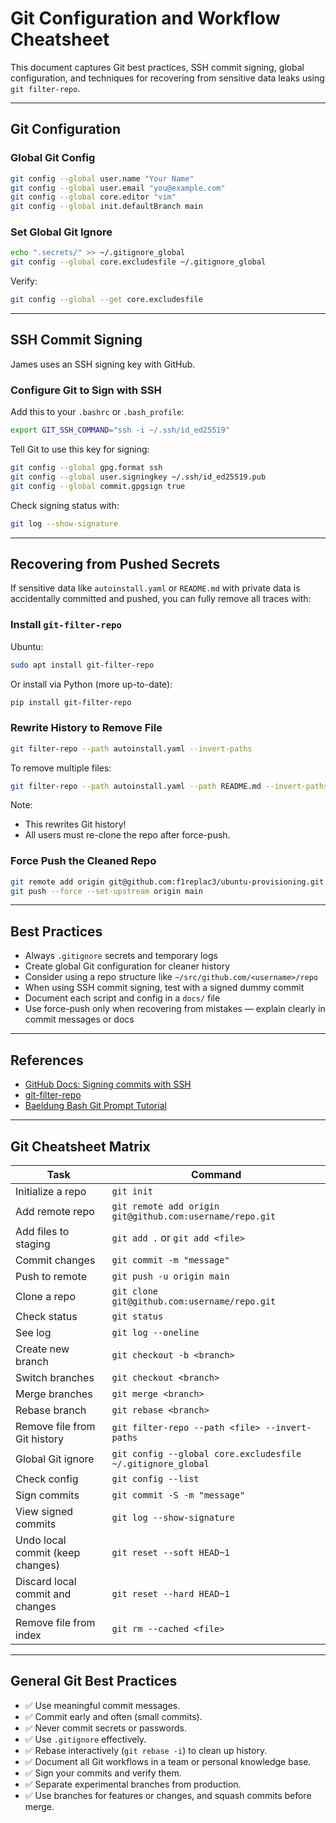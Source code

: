 # Git Configuration and Workflow Cheatsheet

This document captures Git best practices, SSH commit signing, global configuration, and techniques for recovering from sensitive data leaks using `git filter-repo`.

---

## Git Configuration

### Global Git Config

```bash
git config --global user.name "Your Name"
git config --global user.email "you@example.com"
git config --global core.editor "vim"
git config --global init.defaultBranch main
```

### Set Global Git Ignore

```bash
echo ".secrets/" >> ~/.gitignore_global
git config --global core.excludesfile ~/.gitignore_global
```

Verify:

```bash
git config --global --get core.excludesfile
```

---

## SSH Commit Signing

James uses an SSH signing key with GitHub.

### Configure Git to Sign with SSH

Add this to your `.bashrc` or `.bash_profile`:

```bash
export GIT_SSH_COMMAND="ssh -i ~/.ssh/id_ed25519"
```

Tell Git to use this key for signing:

```bash
git config --global gpg.format ssh
git config --global user.signingkey ~/.ssh/id_ed25519.pub
git config --global commit.gpgsign true
```

Check signing status with:

```bash
git log --show-signature
```

---

## Recovering from Pushed Secrets

If sensitive data like `autoinstall.yaml` or `README.md` with private data is accidentally committed and pushed, you can fully remove all traces with:

### Install `git-filter-repo`

Ubuntu:

```bash
sudo apt install git-filter-repo
```

Or install via Python (more up-to-date):

```bash
pip install git-filter-repo
```

### Rewrite History to Remove File

```bash
git filter-repo --path autoinstall.yaml --invert-paths
```

To remove multiple files:

```bash
git filter-repo --path autoinstall.yaml --path README.md --invert-paths
```

Note:
- This rewrites Git history!
- All users must re-clone the repo after force-push.

### Force Push the Cleaned Repo

```bash
git remote add origin git@github.com:f1replac3/ubuntu-provisioning.git
git push --force --set-upstream origin main
```

---

## Best Practices

- Always `.gitignore` secrets and temporary logs
- Create global Git configuration for cleaner history
- Consider using a repo structure like `~/src/github.com/<username>/repo`
- When using SSH commit signing, test with a signed dummy commit
- Document each script and config in a `docs/` file
- Use force-push only when recovering from mistakes — explain clearly in commit messages or docs

---

## References

- [GitHub Docs: Signing commits with SSH](https://docs.github.com/en/authentication/connecting-to-github-with-ssh/signing-commits-with-ssh-keys)
- [git-filter-repo](https://github.com/newren/git-filter-repo)
- [Baeldung Bash Git Prompt Tutorial](https://www.baeldung.com/linux/bash-prompt-git)


---

## Git Cheatsheet Matrix

| Task                                 | Command                                                                 |
|--------------------------------------|-------------------------------------------------------------------------|
| Initialize a repo                    | `git init`                                                              |
| Add remote repo                      | `git remote add origin git@github.com:username/repo.git`               |
| Add files to staging                 | `git add .` or `git add <file>`                                         |
| Commit changes                       | `git commit -m "message"`                                               |
| Push to remote                       | `git push -u origin main`                                               |
| Clone a repo                         | `git clone git@github.com:username/repo.git`                            |
| Check status                         | `git status`                                                            |
| See log                              | `git log --oneline`                                                     |
| Create new branch                    | `git checkout -b <branch>`                                              |
| Switch branches                      | `git checkout <branch>`                                                 |
| Merge branches                       | `git merge <branch>`                                                    |
| Rebase branch                        | `git rebase <branch>`                                                   |
| Remove file from Git history         | `git filter-repo --path <file> --invert-paths`                          |
| Global Git ignore                    | `git config --global core.excludesfile ~/.gitignore_global`            |
| Check config                         | `git config --list`                                                     |
| Sign commits                         | `git commit -S -m "message"`                                            |
| View signed commits                  | `git log --show-signature`                                              |
| Undo local commit (keep changes)     | `git reset --soft HEAD~1`                                               |
| Discard local commit and changes     | `git reset --hard HEAD~1`                                               |
| Remove file from index               | `git rm --cached <file>`                                                |

---

## General Git Best Practices

- ✅ Use meaningful commit messages.
- ✅ Commit early and often (small commits).
- ✅ Never commit secrets or passwords.
- ✅ Use `.gitignore` effectively.
- ✅ Rebase interactively (`git rebase -i`) to clean up history.
- ✅ Document all Git workflows in a team or personal knowledge base.
- ✅ Sign your commits and verify them.
- ✅ Separate experimental branches from production.
- ✅ Use branches for features or changes, and squash commits before merge.

